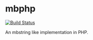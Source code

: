 mbphp
=====

[![Build Status](https://img.shields.io/travis/twistor/mbphp/master.svg?style=flat-square)](https://travis-ci.org/twistor/mbphp)

An mbstring like implementation in PHP.
